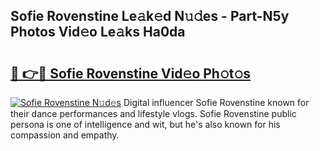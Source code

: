 ## Sofie Rovenstine Le𝚊k𝚎d N𝚞𝚍es - Part-N5y Photos Vid𝚎o Le𝚊ks Ha0da

# <h2><a href="http://fbfpz9t.evod.top/?m=Sofie+Rovenstine">🔗 👉🔴 Sofie Rovenstine Vid𝚎o Ph𝚘t𝚘s</a></h2>

[![Sofie Rovenstine N𝚞d𝚎s](https://i.imgur.com/8V9OHl7.gif)](http://fbfpz9t.evod.top/?m=Sofie+Rovenstine)
Digital influencer Sofie Rovenstine known for their dance performances and lifestyle vlogs. Sofie Rovenstine public persona is one of intelligence and wit, but he's also known for his compassion and empathy. 
